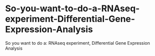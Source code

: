 # So-you-want-to-do-a-RNAseq-experiment-Differential-Gene-Expression-Analysis
So you want to do a: RNAseq experiment, Differential Gene Expression Analysis
